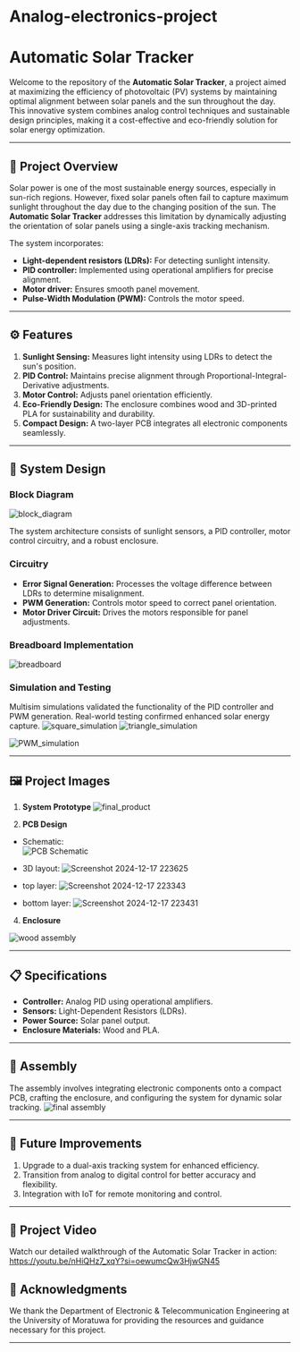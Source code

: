 # Analog-electronics-project

# Automatic Solar Tracker

Welcome to the repository of the **Automatic Solar Tracker**, a project aimed at maximizing the efficiency of photovoltaic (PV) systems by maintaining optimal alignment between solar panels and the sun throughout the day. This innovative system combines analog control techniques and sustainable design principles, making it a cost-effective and eco-friendly solution for solar energy optimization.

---

## 🌟 Project Overview

Solar power is one of the most sustainable energy sources, especially in sun-rich regions. However, fixed solar panels often fail to capture maximum sunlight throughout the day due to the changing position of the sun. The **Automatic Solar Tracker** addresses this limitation by dynamically adjusting the orientation of solar panels using a single-axis tracking mechanism.

The system incorporates:

- **Light-dependent resistors (LDRs):** For detecting sunlight intensity.
- **PID controller:** Implemented using operational amplifiers for precise alignment.
- **Motor driver:** Ensures smooth panel movement.
- **Pulse-Width Modulation (PWM):** Controls the motor speed.

---

## ⚙️ Features

1. **Sunlight Sensing:** Measures light intensity using LDRs to detect the sun's position.
2. **PID Control:** Maintains precise alignment through Proportional-Integral-Derivative adjustments.
3. **Motor Control:** Adjusts panel orientation efficiently.
4. **Eco-Friendly Design:** The enclosure combines wood and 3D-printed PLA for sustainability and durability.
5. **Compact Design:** A two-layer PCB integrates all electronic components seamlessly.

---

## 📐 System Design

### Block Diagram

![block_diagram](https://github.com/user-attachments/assets/e5f288f8-3901-424d-bf05-749a752ea1ea)


The system architecture consists of sunlight sensors, a PID controller, motor control circuitry, and a robust enclosure.

### Circuitry

- **Error Signal Generation:** Processes the voltage difference between LDRs to determine misalignment.
- **PWM Generation:** Controls motor speed to correct panel orientation.
- **Motor Driver Circuit:** Drives the motors responsible for panel adjustments.

### Breadboard Implementation
![breadboard](https://github.com/user-attachments/assets/87787f1e-07e4-4d6c-b4c4-04740c24582d)


### Simulation and Testing

Multisim simulations validated the functionality of the PID controller and PWM generation. Real-world testing confirmed enhanced solar energy capture.
![square_simulation](https://github.com/user-attachments/assets/19989e0b-d9f7-420d-bd82-9f2da7dec5be)
![triangle_simulation](https://github.com/user-attachments/assets/afdabe41-1255-480c-a757-4b6a5441154b)

![PWM_simulation](https://github.com/user-attachments/assets/e9753e81-cea0-4660-93a0-3859b7b5abd8)



---

## 🖼️ Project Images

1. **System Prototype**
   ![final_product](https://github.com/user-attachments/assets/1e0297f5-0b4b-425c-8695-d4452fc2bd68)

2. **PCB Design**

- Schematic:  
![PCB Schematic](https://github.com/user-attachments/assets/b233b9ca-d73d-46f9-b074-293748796eea)

- 3D layout:
![Screenshot 2024-12-17 223625](https://github.com/user-attachments/assets/f4833c39-6272-4f3d-905c-cbf0b604e507)



- top layer:
![Screenshot 2024-12-17 223343](https://github.com/user-attachments/assets/5330f9e0-922c-413b-a3ca-74064b104028)


- bottom layer:
![Screenshot 2024-12-17 223431](https://github.com/user-attachments/assets/789ed12f-f18b-4503-85fc-a29931baa3e0)


4. **Enclosure**

![wood assembly](https://github.com/user-attachments/assets/5a8ca8b4-f118-46fa-b1df-599e9ac69fa6)

---

## 📋 Specifications

- **Controller:** Analog PID using operational amplifiers.
- **Sensors:** Light-Dependent Resistors (LDRs).
- **Power Source:** Solar panel output.
- **Enclosure Materials:** Wood and PLA.

---

## 🔧 Assembly

The assembly involves integrating electronic components onto a compact PCB, crafting the enclosure, and configuring the system for dynamic solar tracking.
![final assembly](https://github.com/user-attachments/assets/efc6c952-43a4-444c-a74f-858255f2c839)


---

## 🚀 Future Improvements

1. Upgrade to a dual-axis tracking system for enhanced efficiency.
2. Transition from analog to digital control for better accuracy and flexibility.
3. Integration with IoT for remote monitoring and control.

---

## 🎥 Project Video
Watch our detailed walkthrough of the Automatic Solar Tracker in action: https://youtu.be/nHiQHz7_xqY?si=oewumcQw3HjwGN45 

## 🤝 Acknowledgments

We thank the Department of Electronic & Telecommunication Engineering at the University of Moratuwa for providing the resources and guidance necessary for this project.

---


